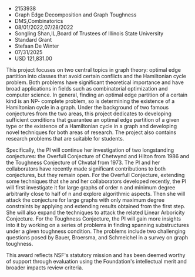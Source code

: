 
* 2153938
* Graph Edge Decomposition and Graph Toughness
* DMS,Combinatorics
* 08/01/2022,07/28/2022
* Songling Shan,IL,Board of Trustees of Illinois State University
* Standard Grant
* Stefaan De Winter
* 07/31/2025
* USD 121,831.00

This project focuses on two central topics in graph theory: optimal edge
partition into classes that avoid certain conflicts and the Hamiltonian cycle
problem. Both problems have significant theoretical importance and have broad
applications in fields such as combinatorial optimization and computer science.
In general, finding an optimal edge partition of a certain kind is an NP-
complete problem, so is determining the existence of a Hamiltonian cycle in a
graph. Under the background of two famous conjectures from the two areas, this
project dedicates to developing sufficient conditions that guarantee an optimal
edge partition of a given type or the existence of a Hamiltonian cycle in a
graph and developing novel techniques for both areas of research. The project
also contains research problems that are suitable for students.

Specifically, the PI will continue her investigation of two longstanding
conjectures: the Overfull Conjecture of Chetwynd and Hilton from 1986 and the
Toughness Conjecture of Chvatal from 1973. The PI and her collaborators have
recently made significant contributions to both conjectures, but they remain
open. For the Overfull Conjecture, extending some techniques that she and her
collaborators developed recently, the PI will first investigate it for large
graphs of order n and minimum degree arbitrarily close to half of n and explore
algorithmic aspects. Then she will attack the conjecture for large graphs with
only maximum degree constraints by applying and extending results obtained from
the first step. She will also expand the techniques to attack the related Linear
Arboricity Conjecture. For the Toughness Conjecture, the PI will gain more
insights into it by working on a series of problems in finding spanning
substructures under a given toughness condition. The problems include two
challenging questions posed by Bauer, Broersma, and Schmeichel in a survey on
graph toughness.

This award reflects NSF's statutory mission and has been deemed worthy of
support through evaluation using the Foundation's intellectual merit and broader
impacts review criteria.
